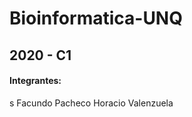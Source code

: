 # Bioinformatica-UNQ


## 2020 - C1 ##


#### Integrantes: ####
s
Facundo Pacheco
Horacio Valenzuela
